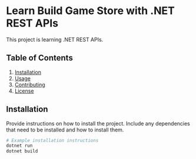 # Learn Build Game Store with .NET REST APIs

This project is learning .NET REST APIs. 

## Table of Contents

1. [Installation](#installation)
2. [Usage](#usage)
3. [Contributing](#contributing)
4. [License](#license)

## Installation

Provide instructions on how to install the project. Include any dependencies that need to be installed and how to install them.

```bash
# Example installation instructions
dotnet run
dotnet build